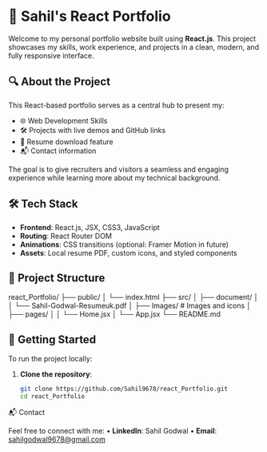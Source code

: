 # 💼 Sahil's React Portfolio

Welcome to my personal portfolio website built using **React.js**. This project showcases my skills, work experience, and projects in a clean, modern, and fully responsive interface.

## 🔍 About the Project

This React-based portfolio serves as a central hub to present my:

- 🌐 Web Development Skills
- 🛠 Projects with live demos and GitHub links
- 📄 Resume download feature
- 📬 Contact information

The goal is to give recruiters and visitors a seamless and engaging experience while learning more about my technical background.

## 🛠 Tech Stack

- **Frontend**: React.js, JSX, CSS3, JavaScript
- **Routing**: React Router DOM
- **Animations**: CSS transitions (optional: Framer Motion in future)
- **Assets**: Local resume PDF, custom icons, and styled components

## 📁 Project Structure

react_Portfolio/
├── public/
│ └── index.html
├── src/
│ ├── document/
│ │ └── Sahil-Godwal-Resumeuk.pdf
│ ├── Images/ # Images and icons
│ ├── pages/
│ │ └── Home.jsx
│ └── App.jsx
└── README.md

## 🚀 Getting Started

To run the project locally:

1. **Clone the repository**:
   ```bash
   git clone https://github.com/Sahil9678/react_Portfolio.git
   cd react_Portfolio
   ```

📬 Contact

Feel free to connect with me:
• **LinkedIn**: Sahil Godwal
• **Email**: sahilgodwal9678@gmail.com
